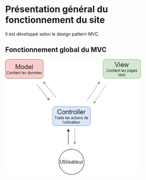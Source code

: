 # Présentation général du fonctionnement du site

Il est développé selon le design pattern MVC.

## Fonctionnement global du MVC 
![MVC basique](doc/images/diagrammeMVC.png)



